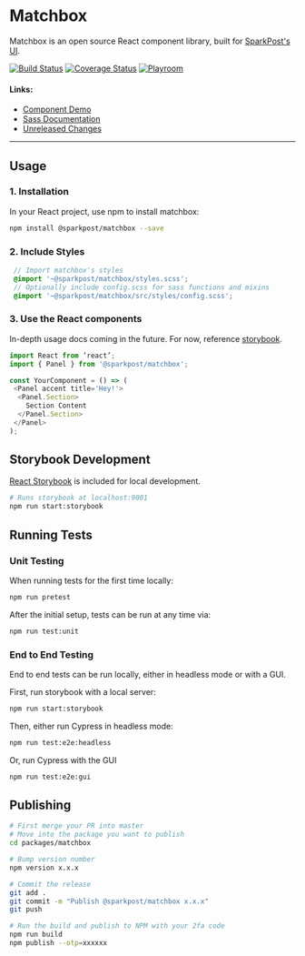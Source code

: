 # Matchbox
Matchbox is an open source React component library, built for [SparkPost's UI](https://github.com/SparkPost/2web2ui).

[![Build Status](https://img.shields.io/travis/SparkPost/matchbox/master.svg?style=flat-square)](https://travis-ci.org/SparkPost/matchbox)
[![Coverage Status](https://img.shields.io/coveralls/github/SparkPost/matchbox/master.svg?style=flat-square)](https://coveralls.io/github/SparkPost/matchbox?branch=master)
[![Playroom](https://img.shields.io/badge/Try%20it%20with-Playroom-black.svg?style=flat-square&colorA=009f6a&longCache=true)](https://matchbox-playroom.netlify.app/)

#### Links:
- [Component Demo](https://sparkpost.github.io/matchbox/)
- [Sass Documentation](packages/matchbox/src/styles/README.md)
- [Unreleased Changes](unreleased.md)

---

## Usage
### 1. Installation

In your React project, use npm to install matchbox:
```bash
npm install @sparkpost/matchbox --save
```

### 2. Include Styles

```scss
 // Import matchbox's styles
 @import '~@sparkpost/matchbox/styles.scss';
 // Optionally include config.scss for sass functions and mixins
 @import '~@sparkpost/matchbox/src/styles/config.scss';
```

### 3. Use the React components
In-depth usage docs coming in the future. For now, reference [storybook](https://sparkpost.github.io/matchbox/).
```js
import React from ‘react’;
import { Panel } from '@sparkpost/matchbox';

const YourComponent = () => (
 <Panel accent title='Hey!'>
  <Panel.Section>
    Section Content
  </Panel.Section>
 </Panel>
);
```

## Storybook Development
[React Storybook](https://github.com/storybooks/storybook) is included for local development.
```bash
# Runs storybook at localhost:9001
npm run start:storybook
```

## Running Tests

### Unit Testing
When running tests for the first time locally:
```bash
npm run pretest
```

After the initial setup, tests can be run at any time via:
```bash
npm run test:unit
```

### End to End Testing
End to end tests can be run locally, either in headless mode or with a GUI.

First, run storybook with a local server:
```bash
npm run start:storybook
```

Then, either run Cypress in headless mode:
```bash
npm run test:e2e:headless
```

Or, run Cypress with the GUI
```bash
npm run test:e2e:gui
```

## Publishing
```bash
# First merge your PR into master
# Move into the package you want to publish
cd packages/matchbox

# Bump version number
npm version x.x.x

# Commit the release
git add .
git commit -m "Publish @sparkpost/matchbox x.x.x"
git push

# Run the build and publish to NPM with your 2fa code
npm run build
npm publish --otp=xxxxxx
```
